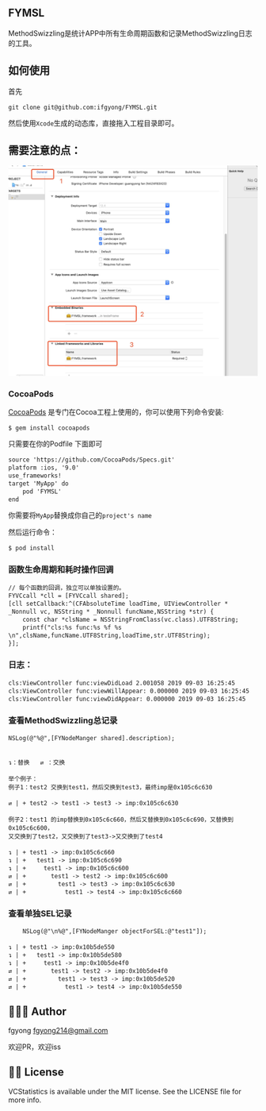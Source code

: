 FYMSL
-------------

MethodSwizzling是统计APP中所有生命周期函数和记录MethodSwizzling日志的工具。

如何使用
-------------
首先

```
git clone git@github.com:ifgyong/FYMSL.git
```

然后使用`Xcode`生成的动态库，直接拖入工程目录即可。

需要注意的点：
-----
![](./jd.png)


### CocoaPods
[CocoaPods](https://cocoapods.org/) 是专门在Cocoa工程上使用的，你可以使用下列命令安装:

```
$ gem install cocoapods
```

只需要在你的Podfile 下面即可

```
source 'https://github.com/CocoaPods/Specs.git'
platform :ios, '9.0'
use_frameworks!
target 'MyApp' do
	pod 'FYMSL'
end
```

你需要将`MyApp`替换成你自己的`project's name`

然后运行命令：

```
$ pod install
```
 



### 函数生命周期和耗时操作回调
```
// 每个函数的回调，独立可以单独设置的。
FYVCcall *cll = [FYVCcall shared];
[cll setCallback:^(CFAbsoluteTime loadTime, UIViewController * _Nonnull vc, NSString * _Nonnull funcName,NSString *str) {
	const char *clsName = NSStringFromClass(vc.class).UTF8String;
	printf("cls:%s func:%s %f %s \n",clsName,funcName.UTF8String,loadTime,str.UTF8String);
}];
```

### 日志：

```
cls:ViewController func:viewDidLoad 2.001058 2019 09-03 16:25:45 
cls:ViewController func:viewWillAppear: 0.000000 2019 09-03 16:25:45 
cls:ViewController func:viewDidAppear: 0.000000 2019 09-03 16:25:45 
```
### 查看**MethodSwizzling**总记录
```
NSLog(@"%@",[FYNodeManger shared].description);


↴：替换   ⇄ ：交换

举个例子：
例子1：test2 交换到test1，然后交换到test3，最终imp是0x105c6c630

⇄ | + test2 -> test1 -> test3 -> imp:0x105c6c630

例子2：test1 的imp替换到0x105c6c660，然后又替换到0x105c6c690，又替换到0x105c6c600，
又交换到了test2，又交换到了test3->又交换到了test4

↴ | + test1 -> imp:0x105c6c660
↴ | +   test1 -> imp:0x105c6c690 
↴ | +     test1 -> imp:0x105c6c600
⇄ | +       test1 -> test2 -> imp:0x105c6c600
⇄ | +         test1 -> test3 -> imp:0x105c6c630
⇄ | +           test1 -> test4 -> imp:0x105c6c660
```

### 查看单独SEL记录
```
	NSLog(@"\n%@",[FYNodeManger objectForSEL:@"test1"]);
  
↴ | + test1 -> imp:0x10b5de550 
↴ | +   test1 -> imp:0x10b5de580 
↴ | +     test1 -> imp:0x10b5de4f0 
⇄ | +       test1 -> test2 -> imp:0x10b5de4f0 
⇄ | +         test1 -> test3 -> imp:0x10b5de520 
⇄ | +           test1 -> test4 -> imp:0x10b5de550
```




👨🏻‍💻 Author
-------------
fgyong fgyong214@gmail.com

欢迎PR，欢迎iss

👮🏻 License
-------------

VCStatistics is available under the MIT license. See the LICENSE file for more info.
